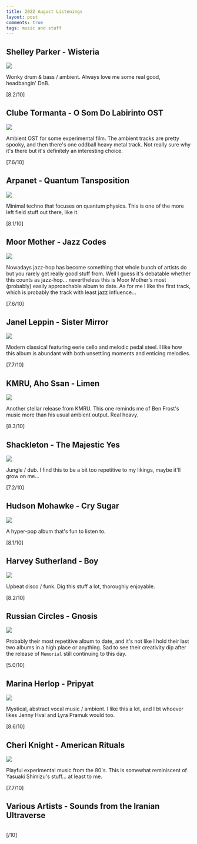 ```yaml
---
title: 2022 August Listenings
layout: post
comments: true
tags: music and stuff
---
```


## Shelley Parker - Wisteria

  ![](https://f4.bcbits.com/img/a1562368539_16.jpg)

  Wonky drum & bass / ambient. Always love me some real good, headbangin' DnB.

  [8.2/10]

## Clube Tormanta - O Som Do Labirinto OST

  ![](https://f4.bcbits.com/img/a1607064804_16.jpg)

  Ambient OST for some experimental film. The ambient tracks are pretty spooky, and then there's one oddball heavy metal track. Not really sure why it's there but it's definitely an interesting choice.

  [7.6/10]

## Arpanet - Quantum Tansposition

  ![](https://f4.bcbits.com/img/a4228065150_10.jpg)

  Minimal techno that focuses on quantum physics. This is one of the more left field stuff out there, like it.

  [8.1/10]

## Moor Mother - Jazz Codes

  ![](https://f4.bcbits.com/img/a4226674197_16.jpg)

  Nowadays jazz-hop has become something that whole bunch of artists do but you rarely get really good stuff from. Well I guess it's debatable whether this counts as jazz-hop... nevertheless this is Moor Mother's most (probably) easily approachable album to date. As for me I like the first track, which is probably the track with least jazz influence...

  [7.6/10]

## Janel Leppin - Sister Mirror

  ![](https://f4.bcbits.com/img/a2994591663_16.jpg)

  Modern classical featuring eerie cello and melodic pedal steel. I like how this album is abundant with both unsettling moments and enticing melodies.

  [7.7/10]

## KMRU, Aho Ssan - Limen

  ![](https://f4.bcbits.com/img/a1982655657_16.jpg)

  Another stellar release from KMRU. This one reminds me of Ben Frost's music more than his usual ambient output. Real heavy.

  [8.3/10]

## Shackleton - The Majestic Yes

  ![](https://f4.bcbits.com/img/a1502113690_16.jpg)

  Jungle / dub. I find this to be a bit too repetitive to my likings, maybe it'll grow on me...

  [7.2/10]

## Hudson Mohawke - Cry Sugar

  ![](https://f4.bcbits.com/img/a3366499892_16.jpg)

  A hyper-pop album that's fun to listen to.

  [8.1/10]

## Harvey Sutherland - Boy

  ![](https://f4.bcbits.com/img/a3582800648_16.jpg)

  Upbeat disco / funk. Dig this stuff a lot, thoroughly enjoyable.

  [8.2/10]

## Russian Circles - Gnosis

  ![](https://f4.bcbits.com/img/a3950455291_16.jpg)

  Probably their most repetitive album to date, and it's not like I hold their last two albums in a high place or anything. Sad to see their creativity dip after the release of `Memorial` still continuing to this day.

  [5.0/10]

## Marina Herlop - Pripyat

  ![](https://f4.bcbits.com/img/a3601398248_16.jpg)

  Mystical, abstract vocal music / ambient. I like this a lot, and I bt whoever likes Jenny Hval and Lyra Pramuk would too.

  [8.6/10]

## Cheri Knight - American Rituals

  ![](https://f4.bcbits.com/img/a2576469504_16.jpg)

  Playful experimental music from the 80's. This is somewhat reminiscent of Yasuaki Shimizu's stuff... at least to me.

  [7.7/10]

## Various Artists - Sounds from the Iranian Ultraverse

  ![]()

  [/10]

